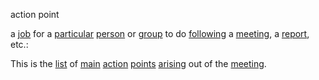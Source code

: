 action point

a [job](https://dictionary.cambridge.org/zhs/%E8%AF%8D%E5%85%B8/%E8%8B%B1%E8%AF%AD/job "job") for a [particular](https://dictionary.cambridge.org/zhs/%E8%AF%8D%E5%85%B8/%E8%8B%B1%E8%AF%AD/particular "particular") [person](https://dictionary.cambridge.org/zhs/%E8%AF%8D%E5%85%B8/%E8%8B%B1%E8%AF%AD/person "person") or [group](https://dictionary.cambridge.org/zhs/%E8%AF%8D%E5%85%B8/%E8%8B%B1%E8%AF%AD/group "group") to do [following](https://dictionary.cambridge.org/zhs/%E8%AF%8D%E5%85%B8/%E8%8B%B1%E8%AF%AD/following "following") a [meeting](https://dictionary.cambridge.org/zhs/%E8%AF%8D%E5%85%B8/%E8%8B%B1%E8%AF%AD/meeting "meeting"), a [report](https://dictionary.cambridge.org/zhs/%E8%AF%8D%E5%85%B8/%E8%8B%B1%E8%AF%AD/report "report"), etc.:

This is the [list](https://dictionary.cambridge.org/zhs/%E8%AF%8D%E5%85%B8/%E8%8B%B1%E8%AF%AD/list "list") of [main](https://dictionary.cambridge.org/zhs/%E8%AF%8D%E5%85%B8/%E8%8B%B1%E8%AF%AD/main "main") [action](https://dictionary.cambridge.org/zhs/%E8%AF%8D%E5%85%B8/%E8%8B%B1%E8%AF%AD/action "action") [points](https://dictionary.cambridge.org/zhs/%E8%AF%8D%E5%85%B8/%E8%8B%B1%E8%AF%AD/focus "points") [arising](https://dictionary.cambridge.org/zhs/%E8%AF%8D%E5%85%B8/%E8%8B%B1%E8%AF%AD/arising "arising") out of the [meeting](https://dictionary.cambridge.org/zhs/%E8%AF%8D%E5%85%B8/%E8%8B%B1%E8%AF%AD/meeting "meeting").

